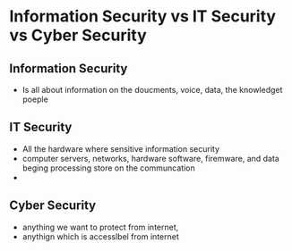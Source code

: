 
# Information Security vs IT Security vs Cyber Security 

## Information Security 
- Is all about information on the doucments, voice, data, the knowledget poeple

## IT Security 
- All the hardware where sensitive information security 
- computer servers, networks, hardware software, firemware, and data beging processing store on the communcation 
- 

## Cyber Security 
- anything we want to protect from internet, 
- anythign which is accesslbel from internet 
